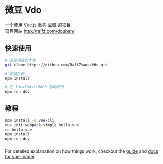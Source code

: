 # 微豆 Vdo

一个使用 Vue.js 重构 [豆瓣](http://www.douban.com) 的项目  
项目网站 http://ralfz.com/douban/


## 快速使用  

``` bash
# 克隆项目到本地
git clone https://github.com/RalfZhang/Vdo.git

# 安装依赖
npm install

# 在 localhost:8080 启动项目
npm run dev
```

## 教程  


``` bash
npm install -g vue-cli
vue init webpack-simple hello-vue
cd hello-vue
npm install
npm run dev
```

### 


For detailed explanation on how things work, checkout the [guide](http://vuejs-templates.github.io/webpack/) and [docs for vue-loader](http://vuejs.github.io/vue-loader).
